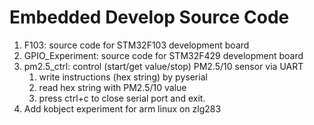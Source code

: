 # Embedded Develop Source Code

1. F103: source code for STM32F103 development board
1. GPIO\_Experiment: source code for STM32F429 development board
1. pm2.5\_ctrl: control (start/get value/stop) PM2.5/10 sensor via UART
    1. write instructions (hex string) by pyserial 
    1. read hex string with PM2.5/10 value
    1. press ctrl+c to close serial port and exit.
1. Add kobject experiment for arm linux on zlg283
